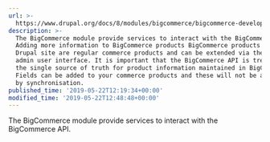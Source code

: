 ```yaml
---
url: >-
  https://www.drupal.org/docs/8/modules/bigcommerce/bigcommerce-developer-documentation/extension-points
description: >-
  The BigCommerce module provide services to interact with the BigCommerce API.
  Adding more information to BigCommerce products BigCommerce products in your
  Drupal site are regular commerce products and can be extended via the Commerce
  admin user interface. It is important that the BigCommerce API is treated as
  the single source of truth for product information maintained in BigCommerce.
  Fields can be added to your commerce products and these will not be affected
  by synchronisation.
published_time: '2019-05-22T12:19:34+00:00'
modified_time: '2019-05-22T12:48:48+00:00'
---
```

The BigCommerce module provide services to interact with the BigCommerce API.